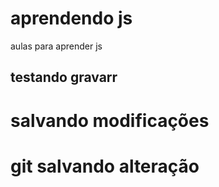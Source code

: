 # aprendendo js
 aulas para aprender js

 ## testando gravarr

 # salvando modificações

# git salvando alteração